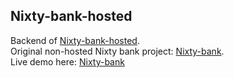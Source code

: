 ## Nixty-bank-hosted
Backend of <a href="https://github.com/nitin-is-me/nixty-bank-hosted-frontend">Nixty-bank-hosted</a>. <br>
Original non-hosted Nixty bank project: <a href="https://github.com/nitin-is-me/nixty-bank">Nixty-bank</a>. <br>
Live demo here: <a href="https://nixty-bank.vercel.app">Nixty-bank</a>
